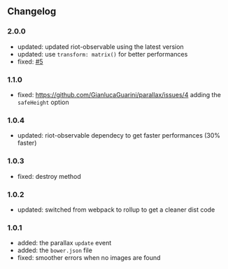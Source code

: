## Changelog

### 2.0.0
  * updated: updated riot-observable using the latest version
  * updated: use `transform: matrix()` for better performances
  * fixed: [#5](https://github.com/GianlucaGuarini/parallax/issues/5)

### 1.1.0
  * fixed: https://github.com/GianlucaGuarini/parallax/issues/4 adding the `safeHeight` option

### 1.0.4
  * updated: riot-observable dependecy to get faster performances (30% faster)

### 1.0.3
  * fixed: destroy method

### 1.0.2
  * updated: switched from webpack to rollup to get a cleaner dist code

### 1.0.1
  * added: the parallax `update` event
  * added: the `bower.json` file
  * fixed: smoother errors when no images are found